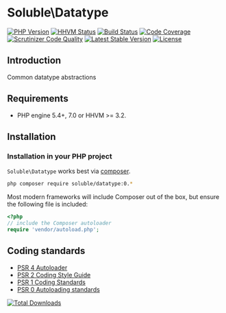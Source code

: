 # Soluble\Datatype

[![PHP Version](http://img.shields.io/badge/php-5.4+-ff69b4.svg)](https://packagist.org/packages/soluble/datatype)
[![HHVM Status](http://hhvm.h4cc.de/badge/soluble/datatype.svg)](http://hhvm.h4cc.de/package/soluble/datatype)
[![Build Status](https://travis-ci.org/belgattitude/soluble-datatype.png?branch=master)](https://travis-ci.org/belgattitude/soluble-datatype)
[![Code Coverage](https://scrutinizer-ci.com/g/belgattitude/soluble-datatype/badges/coverage.png?s=aaa552f6313a3a50145f0e87b252c84677c22aa9)](https://scrutinizer-ci.com/g/belgattitude/soluble-datatype/)
[![Scrutinizer Code Quality](https://scrutinizer-ci.com/g/belgattitude/soluble-datatype/badges/quality-score.png?b=master)](https://scrutinizer-ci.com/g/belgattitude/soluble-datatype/?branch=master)
[![Latest Stable Version](https://poser.pugx.org/soluble/datatype/v/stable.svg)](https://packagist.org/packages/soluble/datatype)
[![License](https://poser.pugx.org/soluble/datatype/license.png)](https://packagist.org/packages/soluble/datatype)

## Introduction

Common datatype abstractions


## Requirements

- PHP engine 5.4+, 7.0 or HHVM >= 3.2.

## Installation

### Installation in your PHP project

`Soluble\Datatype` works best via [composer](http://getcomposer.org/).

```sh
php composer require soluble/datatype:0.*
```
Most modern frameworks will include Composer out of the box, but ensure the following file is included:

```php
<?php
// include the Composer autoloader
require 'vendor/autoload.php';
```


## Coding standards

* [PSR 4 Autoloader](https://github.com/php-fig/fig-standards/blob/master/accepted/PSR-4-autoloader.md)
* [PSR 2 Coding Style Guide](https://github.com/php-fig/fig-standards/blob/master/accepted/PSR-2-coding-style-guide.md)
* [PSR 1 Coding Standards](https://github.com/php-fig/fig-standards/blob/master/accepted/PSR-1-basic-coding-standard.md)
* [PSR 0 Autoloading standards](https://github.com/php-fig/fig-standards/blob/master/accepted/PSR-0.md)


[![Total Downloads](https://poser.pugx.org/soluble/datatype/downloads.png)](https://packagist.org/packages/soluble/datatype)


